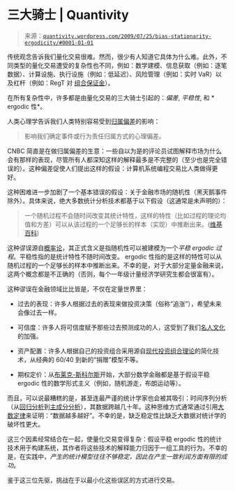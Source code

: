 <!--yml

分类：未分类

date: 2024-05-18 13:55:50

-->

# 三大骑士 | Quantivity

> 来源：[`quantivity.wordpress.com/2009/07/25/bias-stationarity-ergodicity/#0001-01-01`](https://quantivity.wordpress.com/2009/07/25/bias-stationarity-ergodicity/#0001-01-01)

传统观念告诉我们量化交易很难。然而，很少有人知道它具体为什么难。此外，不同类型的量化交易遭受的复杂性也不同，例如：数学建模、信息获取（例如：逐笔数据）、计算设施、执行设施（例如：低延迟）、风险管理（例如：实时 VaR）以及杠杆（例如：RegT 对 [组合保证金](http://www.sec.gov/rules/sro/nyse/2006/34-54918.pdf)）。

在所有复杂性中，许多都是由量化交易的三大骑士引起的：*偏差*, *平稳性*, 和 * ergodic 性*。

人类心理学告诉我们人类特别容易受到[归属偏差](http://en.wikipedia.org/wiki/Attributional_bias)的影响：

> 影响我们确定事件或行为责任归属方式的心理偏差。

CNBC 简直是在做归属偏差的生意：一些自以为是的评论员试图解释市场为什么会有那样的表现，尽管所有人都深知这样的解释最多是不完整的（至少也是完全错误的）。这种偏差促使人们提出这样的假设：计算机系统编程交易比人类做得更好。

这种困难进一步加剧了一个基本错误的假设：关于金融市场的随机性（黑天鹅事件除外）。具体来说，绝大多数统计分析技术都基于以下假设（这通常是未声明的）：

> 一个随机过程不会随时间改变其统计特性，这样的特性（比如过程的理论均值和方差）可以从该过程的一个足够长的样本（实现）中推断出来。([维基百科](http://en.wikipedia.org/wiki/Stationary_ergodic_process))

这种谬误源自[概率论](http://en.wikipedia.org/wiki/Probability_theory)，其正式含义是指随机性可以被建模为一个*平稳 ergodic 过程*。平稳性指的是统计特性不随时间改变。 ergodic 性指的是这样的特性可以从随机过程的一个足够长的样本中推断出来。不幸的是，对于大部分定量金融来说，这两个概念都是不正确的（否则，每个一年级计量经济学研究生都会很富有）。

这种谬误在金融领域比比皆是，不仅在定量世界里：

+   过去的表现：许多人根据过去的表现来做投资决策（俗称“追涨”），希望未来会像过去一样。

+   可信度：许多人将可信度赋予那些过去预测成功的人，这受到了我们[名人文化](http://www.amazon.com/Life-Movie-Entertainment-Conquered-Reality/dp/0375706534)的加强。

+   资产配置：许多人根据自己的投资组合采用源自[现代投资组合理论](http://en.wikipedia.org/wiki/Modern_portfolio_theory)的简化技术，从经典的 60/40 到新的“捐赠”模型不等。

+   期权定价：从[布莱克-斯科尔斯](http://en.wikipedia.org/wiki/Black%E2%80%93Scholes)开始，大部分数学金融都是基于假设平稳 ergodic 性的数学形式主义（例如，随机游走，布朗运动等）。

而且，可以说最糟糕的是，甚至连最严谨的统计学家也会被其吸引：时间序列分析（从[回归分析](http://en.wikipedia.org/wiki/Regression_analysis)到[主成分分析](http://en.wikipedia.org/wiki/Principal_component_analysis)），其数据跨越几十年。这种思维方式通常通过引用[大数定律](http://en.wikipedia.org/wiki/Law_of_large_numbers)来证明：“数据越多越好”。不幸的是，缺乏稳定性比缺乏大数据对统计学的破坏性更大。

这三个因素经常结合在一起，使量化交易变得复杂：假设平稳 ergodic 性的统计技术用于构建系统，其作者将这些技术的解释能力归因于一组工具的行为。不幸的是，在实践中，*产生的统计模型往往不够稳定，因此在产生一致利润方面有限的成功*。

鉴于这三位先驱，挑战在于以最小化这些误区的方式进行交易。
